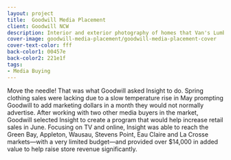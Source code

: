 ```yaml
---
layout: project
title:  Goodwill Media Placement
client: Goodwill NCW
description: Interior and exterior photography of homes that Van's Lumber has built.
cover-image: goodwill-media-placement/goodwill-media-placement-cover
cover-text-color: fff
back-color1: 00457e
back-color2: 221e1f
tags:
- Media Buying
---
```


Move the needle! That was what Goodwill asked Insight to do. Spring clothing sales were lacking due to a slow temperature rise in May prompting Goodwill to add marketing dollars in a month they would not normally advertise. After working with two other media buyers in the market, Goodwill selected Insight to create a program that would help increase retail sales in June. Focusing on TV and online, Insight was able to reach the Green Bay, Appleton, Wausau, Stevens Point, Eau Claire and La Crosse markets—with a very limited budget—and provided over $14,000 in added value to help raise store revenue significantly.
